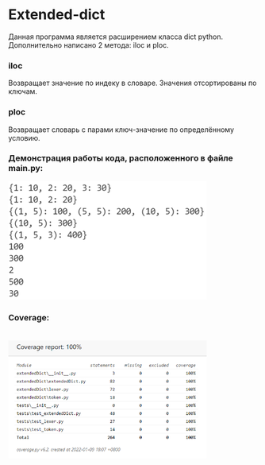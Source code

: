 # Extended-dict

Данная программа является раcширением класса dict python.<br>
Дополнительно написано 2 метода: iloc и ploc.

### iloc
Возвращает значение по индеку в словаре. Значения отсортированы по ключам.

### ploc
Возвращает словарь с парами ключ-значение по определённому условию.

### Демонстрация работы кода, расположенного в файле main.py:<br>
<img src="imgs/work_demonstration.png" width="400" />

### Coverage:<br><br>
<img src="imgs/coverage.png" width="400" />
